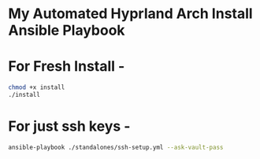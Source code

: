# My Automated Hyprland Arch Install Ansible Playbook

# For Fresh Install - 

```zsh
chmod +x install
./install 
```

# For just ssh keys - 

```zsh
ansible-playbook ./standalones/ssh-setup.yml --ask-vault-pass
```